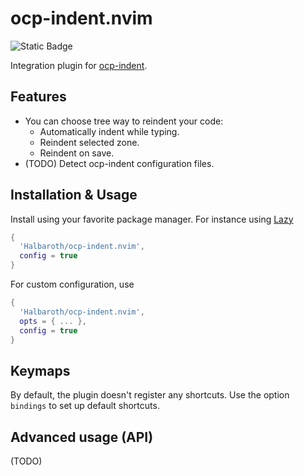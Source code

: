 # ocp-indent.nvim

![Static Badge](https://img.shields.io/badge/License-GPL_v3-yellow)

Integration plugin for [ocp-indent](https://github.com/OCamlPro/ocp-indent).

## Features

- You can choose tree way to reindent your code:
  + Automatically indent while typing.
  + Reindent selected zone.
  + Reindent on save.
- (TODO) Detect ocp-indent configuration files.

## Installation & Usage

Install using your favorite package manager. For instance using
[Lazy](https://github.com/folke/lazy.nvim)

```lua
{
  'Halbaroth/ocp-indent.nvim',
  config = true
}
```
For custom configuration, use
```lua
{
  'Halbaroth/ocp-indent.nvim',
  opts = { ... },
  config = true
}
```

## Keymaps
By default, the plugin doesn't register any shortcuts. Use the option `bindings`
to set up default shortcuts.

## Advanced usage (API)
(TODO)
